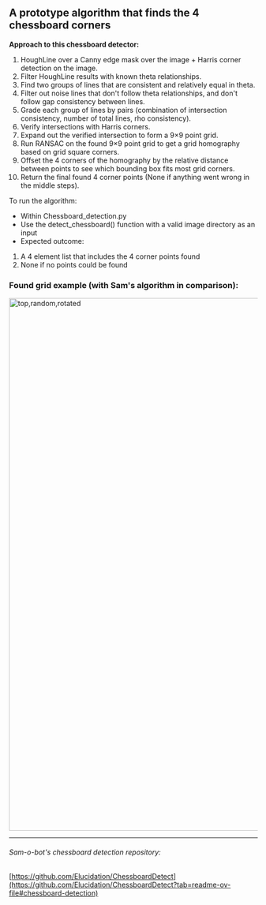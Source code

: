 ## A prototype algorithm that finds the 4 chessboard corners

**Approach to this chessboard detector:**

1. HoughLine over a Canny edge mask over the image + Harris corner detection on the image.
2. Filter HoughLine results with known theta relationships.
3. Find two groups of lines that are consistent and relatively equal in theta.
4. Filter out noise lines that don't follow theta relationships, and don't follow gap consistency between lines.
5. Grade each group of lines by pairs (combination of intersection consistency, number of total lines, rho consistency).
6. Verify intersections with Harris corners.
7. Expand out the verified intersection to form a 9×9 point grid.
8. Run RANSAC on the found 9×9 point grid to get a grid homography based on grid square corners.
9. Offset the 4 corners of the homography by the relative distance between points to see which bounding box fits most grid corners.
10. Return the final found 4 corner points (None if anything went wrong in the middle steps).

To run the algorithm:
- Within Chessboard_detection.py
- Use the detect_chessboard() function with a valid image directory as an input
- Expected outcome:
1) A 4 element list that includes the 4 corner points found
2) None if no points could be found

### Found grid example (with Sam's algorithm in comparison):

<img width="1660" height="1080" alt="top,random,rotated" src="https://github.com/user-attachments/assets/eddf73b0-99a7-47a4-9b34-c856d3119d40" />

---

###### Sam-o-bot's chessboard detection repository:
[https://github.com/Elucidation/ChessboardDetect](https://github.com/Elucidation/ChessboardDetect?tab=readme-ov-file#chessboard-detection)
